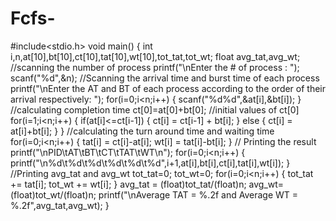 # Fcfs-
#include&lt;stdio.h> void main() {     int i,n,at[10],bt[10],ct[10],tat[10],wt[10],tot_tat,tot_wt;     float avg_tat,avg_wt;     //scanning the number of process     printf("\nEnter the # of process : ");     scanf("%d",&amp;n);     //Scanning the arrival time and burst time of each process     printf("\nEnter the AT and BT of each process according to the order of their arrival respectively: ");     for(i=0;i&lt;n;i++)     {         scanf("%d%d",&amp;at[i],&amp;bt[i]);      }     //calculating completion time     ct[0]=at[0]+bt[0]; //initial values of ct[0]     for(i=1;i&lt;n;i++)     {         if(at[i]&lt;=ct[i-1])         {             ct[i] = ct[i-1] + bt[i];         }         else         {             ct[i] = at[i]+bt[i];         }     }     //calculating the turn around  time and waiting time     for(i=0;i&lt;n;i++)     {         tat[i] = ct[i]-at[i];         wt[i] = tat[i]-bt[i];     }     // Printing the result     printf("\nPID\tAT\tBT\tCT\tTAT\tWT\n");     for(i=0;i&lt;n;i++)     {         printf("\n%d\t%d\t%d\t%d\t%d\t%d",i+1,at[i],bt[i],ct[i],tat[i],wt[i]);     }     //Printing avg_tat and avg_wt     tot_tat=0;     tot_wt=0;     for(i=0;i&lt;n;i++)     {         tot_tat += tat[i];         tot_wt += wt[i];     }     avg_tat = (float)tot_tat/(float)n;     avg_wt= (float)tot_wt/(float)n;     printf("\nAverage TAT = %.2f and Average WT = %.2f",avg_tat,avg_wt); }
